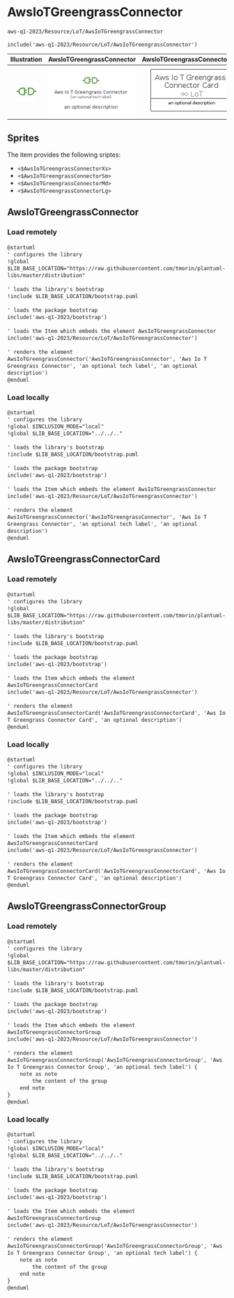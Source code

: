 # AwsIoTGreengrassConnector


```text
aws-q1-2023/Resource/LoT/AwsIoTGreengrassConnector
```

```text
include('aws-q1-2023/Resource/LoT/AwsIoTGreengrassConnector')
```



| Illustration | AwsIoTGreengrassConnector | AwsIoTGreengrassConnectorCard | AwsIoTGreengrassConnectorGroup |
| :---: | :---: | :---: | :---: |
| ![illustration for Illustration](../../../aws-q1-2023/Resource/LoT/AwsIoTGreengrassConnector.png) | ![illustration for AwsIoTGreengrassConnector](../../../aws-q1-2023/Resource/LoT/AwsIoTGreengrassConnector.Local.png) | ![illustration for AwsIoTGreengrassConnectorCard](../../../aws-q1-2023/Resource/LoT/AwsIoTGreengrassConnectorCard.Local.png) | ![illustration for AwsIoTGreengrassConnectorGroup](../../../aws-q1-2023/Resource/LoT/AwsIoTGreengrassConnectorGroup.Local.png) |



## Sprites
The item provides the following sriptes:

- `<$AwsIoTGreengrassConnectorXs>`
- `<$AwsIoTGreengrassConnectorSm>`
- `<$AwsIoTGreengrassConnectorMd>`
- `<$AwsIoTGreengrassConnectorLg>`





## AwsIoTGreengrassConnector

### Load remotely
```plantuml
@startuml
' configures the library
!global $LIB_BASE_LOCATION="https://raw.githubusercontent.com/tmorin/plantuml-libs/master/distribution"

' loads the library's bootstrap
!include $LIB_BASE_LOCATION/bootstrap.puml

' loads the package bootstrap
include('aws-q1-2023/bootstrap')

' loads the Item which embeds the element AwsIoTGreengrassConnector
include('aws-q1-2023/Resource/LoT/AwsIoTGreengrassConnector')

' renders the element
AwsIoTGreengrassConnector('AwsIoTGreengrassConnector', 'Aws Io T Greengrass Connector', 'an optional tech label', 'an optional description')
@enduml
```

### Load locally
```plantuml
@startuml
' configures the library
!global $INCLUSION_MODE="local"
!global $LIB_BASE_LOCATION="../../.."

' loads the library's bootstrap
!include $LIB_BASE_LOCATION/bootstrap.puml

' loads the package bootstrap
include('aws-q1-2023/bootstrap')

' loads the Item which embeds the element AwsIoTGreengrassConnector
include('aws-q1-2023/Resource/LoT/AwsIoTGreengrassConnector')

' renders the element
AwsIoTGreengrassConnector('AwsIoTGreengrassConnector', 'Aws Io T Greengrass Connector', 'an optional tech label', 'an optional description')
@enduml
```

## AwsIoTGreengrassConnectorCard

### Load remotely
```plantuml
@startuml
' configures the library
!global $LIB_BASE_LOCATION="https://raw.githubusercontent.com/tmorin/plantuml-libs/master/distribution"

' loads the library's bootstrap
!include $LIB_BASE_LOCATION/bootstrap.puml

' loads the package bootstrap
include('aws-q1-2023/bootstrap')

' loads the Item which embeds the element AwsIoTGreengrassConnectorCard
include('aws-q1-2023/Resource/LoT/AwsIoTGreengrassConnector')

' renders the element
AwsIoTGreengrassConnectorCard('AwsIoTGreengrassConnectorCard', 'Aws Io T Greengrass Connector Card', 'an optional description')
@enduml
```

### Load locally
```plantuml
@startuml
' configures the library
!global $INCLUSION_MODE="local"
!global $LIB_BASE_LOCATION="../../.."

' loads the library's bootstrap
!include $LIB_BASE_LOCATION/bootstrap.puml

' loads the package bootstrap
include('aws-q1-2023/bootstrap')

' loads the Item which embeds the element AwsIoTGreengrassConnectorCard
include('aws-q1-2023/Resource/LoT/AwsIoTGreengrassConnector')

' renders the element
AwsIoTGreengrassConnectorCard('AwsIoTGreengrassConnectorCard', 'Aws Io T Greengrass Connector Card', 'an optional description')
@enduml
```

## AwsIoTGreengrassConnectorGroup

### Load remotely
```plantuml
@startuml
' configures the library
!global $LIB_BASE_LOCATION="https://raw.githubusercontent.com/tmorin/plantuml-libs/master/distribution"

' loads the library's bootstrap
!include $LIB_BASE_LOCATION/bootstrap.puml

' loads the package bootstrap
include('aws-q1-2023/bootstrap')

' loads the Item which embeds the element AwsIoTGreengrassConnectorGroup
include('aws-q1-2023/Resource/LoT/AwsIoTGreengrassConnector')

' renders the element
AwsIoTGreengrassConnectorGroup('AwsIoTGreengrassConnectorGroup', 'Aws Io T Greengrass Connector Group', 'an optional tech label') {
    note as note
        the content of the group
    end note
}
@enduml
```

### Load locally
```plantuml
@startuml
' configures the library
!global $INCLUSION_MODE="local"
!global $LIB_BASE_LOCATION="../../.."

' loads the library's bootstrap
!include $LIB_BASE_LOCATION/bootstrap.puml

' loads the package bootstrap
include('aws-q1-2023/bootstrap')

' loads the Item which embeds the element AwsIoTGreengrassConnectorGroup
include('aws-q1-2023/Resource/LoT/AwsIoTGreengrassConnector')

' renders the element
AwsIoTGreengrassConnectorGroup('AwsIoTGreengrassConnectorGroup', 'Aws Io T Greengrass Connector Group', 'an optional tech label') {
    note as note
        the content of the group
    end note
}
@enduml
```

